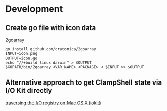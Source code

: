 # Development

## Create go file with icon data

[2goarray](github.com/cratonica/2goarray)

```shell
go install github.com/cratonica/2goarray
INPUT=icon.png
OUTPUT=icon.go
echo "//+build linux darwin" > $OUTPUT
$GOPATH/bin/2goarray <VAR_NAME> <PACKAGE> < $INPUT >> $OUTPUT
```

## Alternative approach to get ClampShell state via I/O Kit directly

[traversing the I/O registry on Mac OS X (iokit)](https://gist.github.com/JonnyJD/6126680)